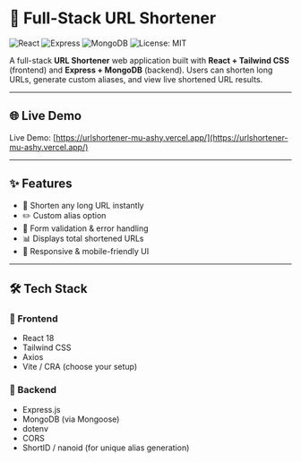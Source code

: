 # 🔗 Full-Stack URL Shortener

![React](https://img.shields.io/badge/React-Frontend-blue?logo=react)
![Express](https://img.shields.io/badge/Express-Backend-black?logo=express)
![MongoDB](https://img.shields.io/badge/MongoDB-Database-green?logo=mongodb)
![License: MIT](https://img.shields.io/badge/License-MIT-green.svg)

A full-stack **URL Shortener** web application built with **React + Tailwind CSS** (frontend) and **Express + MongoDB** (backend). Users can shorten long URLs, generate custom aliases, and view live shortened URL results.

---

## 🌐 Live Demo

Live Demo: [https://urlshortener-mu-ashy.vercel.app/](https://urlshortener-mu-ashy.vercel.app/)  


---

## ✨ Features

- 🔗 Shorten any long URL instantly
- ✏️ Custom alias option
- 💬 Form validation & error handling
- 📊 Displays total shortened URLs
- 📱 Responsive & mobile-friendly UI

---

## 🛠 Tech Stack

### 🔹 Frontend

- React 18
- Tailwind CSS
- Axios
- Vite / CRA (choose your setup)

### 🔸 Backend

- Express.js
- MongoDB (via Mongoose)
- dotenv
- CORS
- ShortID / nanoid (for unique alias generation)